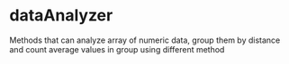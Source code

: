 # dataAnalyzer
Methods that can analyze array of numeric data, group them by distance and count average values in group using different method
